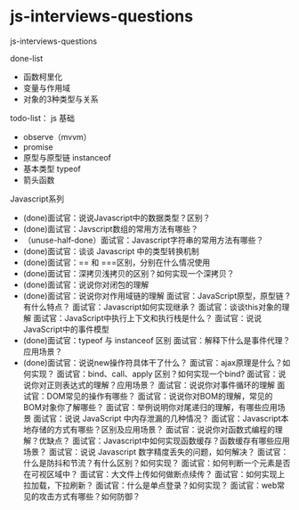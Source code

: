# js-interviews-questions
js-interviews-questions

done-list
- 函数柯里化
- 变量与作用域
- 对象的3种类型与关系

todo-list：
js 基础
- observe（mvvm）
- promise
- 原型与原型链 instanceof
- 基本类型 typeof
- 箭头函数

Javascript系列
- (done)面试官：说说Javascript中的数据类型？区别？
- (done)面试官：Javscript数组的常用方法有哪些？
- （unuse-half-done）面试官：Javascript字符串的常用方法有哪些？
- (done)面试官：谈谈 Javascript 中的类型转换机制
- (done)面试官：== 和 ===区别，分别在什么情况使用
- (done)面试官：深拷贝浅拷贝的区别？如何实现一个深拷贝？
- (done)面试官：说说你对闭包的理解
- (done)面试官：说说你对作用域链的理解
面试官：JavaScript原型，原型链 ? 有什么特点？
面试官：Javascript如何实现继承？
面试官：谈谈this对象的理解
面试官：JavaScript中执行上下文和执行栈是什么？
面试官：说说JavaScript中的事件模型
- (done)面试官：typeof 与 instanceof 区别
面试官：解释下什么是事件代理？应用场景？
- (done)面试官：说说new操作符具体干了什么？
面试官：ajax原理是什么？如何实现？
面试官：bind、call、apply 区别？如何实现一个bind?
面试官：说说你对正则表达式的理解？应用场景？
面试官：说说你对事件循环的理解
面试官：DOM常见的操作有哪些？
面试官：说说你对BOM的理解，常见的BOM对象你了解哪些？
面试官：举例说明你对尾递归的理解，有哪些应用场景
面试官：说说 JavaScript 中内存泄漏的几种情况？
面试官：Javascript本地存储的方式有哪些？区别及应用场景？
面试官：说说你对函数式编程的理解？优缺点？
面试官：Javascript中如何实现函数缓存？函数缓存有哪些应用场景？
面试官：说说 Javascript 数字精度丢失的问题，如何解决？
面试官：什么是防抖和节流？有什么区别？如何实现？
面试官：如何判断一个元素是否在可视区域中？
面试官：大文件上传如何做断点续传？
面试官：如何实现上拉加载，下拉刷新？
面试官：什么是单点登录？如何实现？
面试官：web常见的攻击方式有哪些？如何防御？
